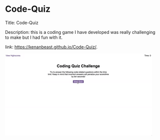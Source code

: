 # Code-Quiz
Title: Code-Quiz

Description: this is a coding game I have developed was really challenging to make but I had fun with it.

link: https://kenanbeast.github.io/Code-Quiz/.

![Alt text](./assets/img/screenshot.gif)
